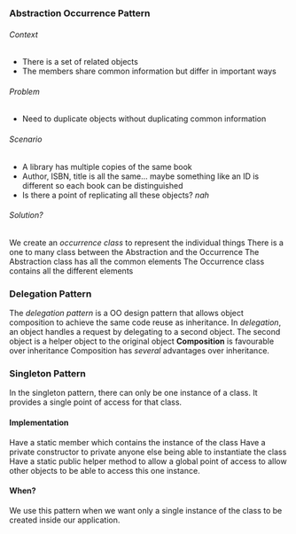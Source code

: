 ### Abstraction Occurrence Pattern
###### Context
- There is a set of related objects
- The members share common information but differ in important ways
###### Problem
- Need to duplicate objects without duplicating common information
###### Scenario 
- A library has multiple copies of the same book
- Author, ISBN, title is all the same... maybe something like an ID is different so each book can be distinguished
- Is there a point of replicating all these objects? *nah*
###### Solution?
We create an *occurrence class* to represent the individual things
There is a one to many class between the Abstraction and the Occurrence
The Abstraction class has all the common elements
The Occurrence class contains all the different elements
### Delegation Pattern
The *delegation pattern* is a OO design pattern that allows object composition to achieve the same code reuse as inheritance.
In *delegation*, an object handles a request by delegating to a second object. The second object is a helper object to the original object
**Composition** is favourable over inheritance
Composition has *several* advantages over inheritance. 
### Singleton Pattern
In the singleton pattern, there can only be one instance of a class. It provides a single point of access for that class.
#### Implementation
Have a static member which contains the instance of the class
Have a private constructor to private anyone else being able to instantiate the class
Have a static public helper method to allow a global point of access to allow other objects to be able to access this one instance.
#### When?
We use this pattern when we want only a single instance of the class to be created inside our application. 